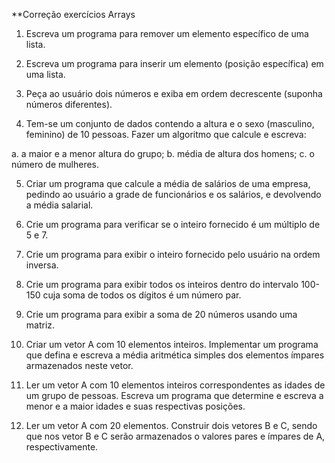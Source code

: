 **Correção exercícios Arrays

1. Escreva um programa para remover um elemento específico de uma lista. 

3. Escreva um programa para inserir um elemento (posição específica) em uma lista. 

5. Peça ao usuário dois números e exiba em ordem decrescente (suponha números diferentes).

7. Tem-se um conjunto de dados contendo a altura e o sexo (masculino, feminino) de 10 pessoas. Fazer um algoritmo que calcule e escreva:

a. a maior e a menor altura do grupo;
b. média de altura dos homens;
c. o número de mulheres.

5. Criar um programa que calcule a média de salários de uma empresa, pedindo ao usuário a grade de funcionários e os salários, e devolvendo a média salarial.

7. Crie um programa para verificar se o inteiro fornecido é um múltiplo de 5 e 7.

9. Crie um programa para exibir o inteiro fornecido pelo usuário na ordem inversa.

8. Crie um programa para exibir todos os inteiros dentro do intervalo 100-150 cuja soma de todos os dígitos é um número par.

10. Crie um programa para exibir a soma de 20 números usando uma matriz.

12. Criar um vetor A com 10 elementos inteiros. Implementar um programa que defina e escreva a média aritmética simples dos elementos ímpares armazenados neste vetor.

11. Ler um vetor A com 10 elementos inteiros correspondentes as idades de um grupo de pessoas. Escreva um programa que determine e escreva a menor e a maior idades e suas respectivas posições.

12. Ler um vetor A com 20 elementos. Construir dois vetores B e C, sendo que nos vetor B e C serão armazenados o valores pares e ímpares de A, respectivamente.
